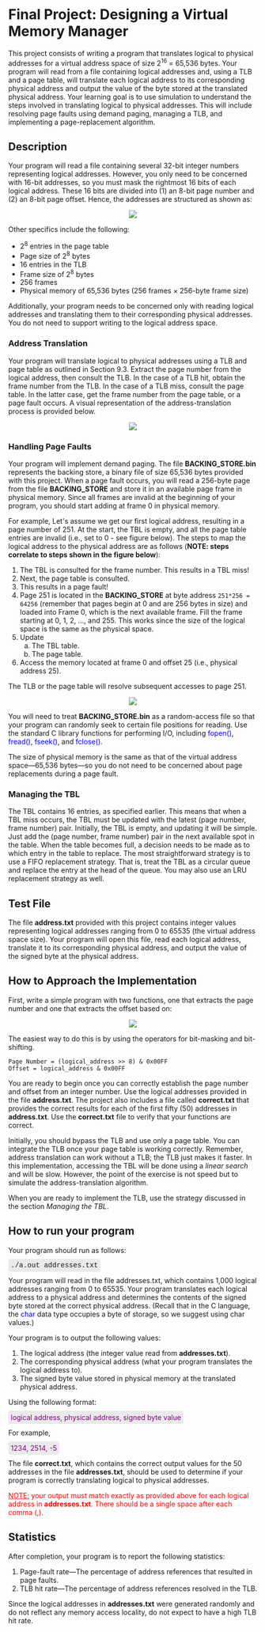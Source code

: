 # Final Project: Designing a Virtual Memory Manager

This project consists of writing a program that translates logical to physical addresses for a virtual address space of size 2<sup>16</sup> 
 = 65,536 bytes. Your program will read from a file containing logical addresses and, using a TLB and a page table, will translate each logical address to its corresponding physical address and output the value of the byte stored at the translated physical address. Your learning goal is to use simulation to understand the steps involved in translating logical to physical addresses. This will include resolving page faults using demand paging, managing a TLB, and implementing a page-replacement algorithm.


## Description

Your program will read a file containing several 32-bit integer numbers representing logical addresses. However, you only need to be concerned with 16-bit addresses, so you must mask the rightmost 16 bits of each logical address. These 16 bits are divided into (1) an 8-bit page number and (2) an 8-bit page offset. Hence, the addresses are structured as shown as:

<div style="text-align:center;"><img src="images/address.jpeg"></div>

Other specifics include the following:

* 2<sup>8</sup> entries in the page table
* Page size of 2<sup>8</sup> bytes
* 16 entries in the TLB
* Frame size of 2<sup>8</sup> bytes
* 256 frames
* Physical memory of 65,536 bytes (256 frames × 256-byte frame size)

Additionally, your program needs to be concerned only with reading logical addresses and translating them to their corresponding physical addresses. You do not need to support writing to the logical address space.

### Address Translation

Your program will translate logical to physical addresses using a TLB and page table as outlined in Section 9.3. Extract the page number from the logical address, then consult the TLB. In the case of a TLB hit, obtain the frame number from the TLB. In the case of a TLB miss, consult the page table. In the latter case, get the frame number from the page table, or a page fault occurs. A visual representation of the address-translation process is provided below.

<div style="text-align:center;"><img src="images/address-translation.svg"></div>

### Handling Page Faults

Your program will implement demand paging. The file **BACKING_STORE.bin** represents the backing store, a binary file of size 65,536 bytes provided with this project. When a page fault occurs, you will read a 256-byte page from the file **BACKING_STORE** and store it in an available page frame in physical memory. Since all frames are invalid at the beginning of your program, you should start adding at frame 0 in physical memory.

For example, Let's assume we get our first logical address, resulting in a page number of 251. At the start, the TBL is empty, and all the page table entries are invalid (i.e., set to 0 - see figure below). The steps to map the logical address to the physical address are as follows (**NOTE: steps correlate to steps shown in the figure below**):

1. The TBL is consulted for the frame number. This results in a TBL miss!
2. Next, the page table is consulted.  
3. This results in a page fault!
4. Page 251 is located in the  **BACKING_STORE** at byte address `251*256 = 64256` (remember that pages begin at 0 and are 256 bytes in size) and loaded into Frame 0, which is the next available frame. Fill the frame starting at 0, 1, 2, ..., and 255. This works since the size of the logical space is the same as the physical space.
5. Update
   <ol type="a"><li>The TBL table.</li><li>The page table.</li></ol>
6. Access the memory located at frame 0 and offset 25 (i.e., physical address 25). 

The TLB or the page table will resolve subsequent accesses to page 251.

<div style="text-align:center;"><img src="images/example1.svg"></div>

You will need to treat **BACKING_STORE.bin** as a random-access file so that your program can randomly seek to certain file positions for reading. Use the standard C library functions for performing I/O, including <span style="color:blue;">fopen()</span>, <span style="color:blue;">fread()</span>, <span style="color:blue;">fseek()</span>, and <span style="color:blue;">fclose()</span>.

The size of physical memory is the same as that of the virtual address space—65,536 bytes—so you do not need to be concerned about page replacements during a page fault.

### Managing the TBL

The TBL contains 16 entries, as specified earlier.  This means that when a TBL miss occurs, the TBL must be updated with the latest (page number, frame number) pair.  Initially, the TBL is empty, and updating it will be simple.  Just add the (page number, frame number) pair in the next available spot in the table.  When the table becomes full,  a decision needs to be made as to which entry in the table to replace.  The most straightforward strategy is to use a FIFO replacement strategy.  That is, treat the TBL as a circular queue and replace the entry at the head of the queue.  You may also use an LRU replacement strategy as well.

## Test File

The file **address.txt** provided with this project contains integer values representing logical addresses ranging from 0 to 65535 (the virtual address space size). Your program will open this file, read each logical address, translate it to its corresponding physical address, and output the value of the signed byte at the physical address.

## How to Approach the Implementation

First, write a simple program with two functions, one that extracts the page number and one that extracts the offset based on:

<div style="text-align:center;"><img src="images/address.jpeg"></div>

The easiest way to do this is by using the operators for bit-masking and bit-shifting. 

```
Page Number = (logical_address >> 8) & 0x00FF
Offset = logical_address & 0x00FF
```

You are ready to begin once you can correctly establish the page number and offset from an integer number. Use the logical addresses provided in the file **address.txt**. The project also includes a file called **correct.txt** that provides the correct results for each of the first fifty (50) addresses in **address.txt**. Use the **correct.txt** file to verify that your functions are correct. 

Initially, you should bypass the TLB and use only a page table. You can integrate the TLB once your page table is working correctly. Remember, address translation can work without a TLB; the TLB just makes it faster. In this implementation, accessing the TBL will be done using a *linear search* and will be slow. However, the point of the exercise is not speed but to simulate the address-translation algorithm.

When you are ready to implement the TLB, use the strategy discussed in the section *Managing the TBL*.

## How to run your program

Your program should run as follows:

<p><span style="background-color:#EAEAEA; font-family:courier,monospace; padding: 5px; border-radius: 5px;">./a.out addresses.txt</span></p>
 

Your program will read in the file addresses.txt, which contains 1,000 logical addresses ranging from 0 to 65535. Your program translates each logical address to a physical address and determines the contents of the signed byte stored at the correct physical address. (Recall that in the C language, the <span style="color: blue;">char</span> data type occupies a byte of storage, so we suggest using char values.)

Your program is to output the following values:

1. The logical address  (the integer value read from **addresses.txt**).
2. The corresponding physical address (what your program translates the logical address to).
3. The signed byte value stored in physical memory at the translated physical address.

Using the following format:

<p> <span style="background-color:#EAEAEA; color:purple; padding: 5px; border-radius: 5px;">logical address, physical address, signed byte value</span></p>

For example, 

<p> <span style="background-color:#EAEAEA; color:purple; padding: 5px; border-radius: 5px;">1234, 2514, -5</span></p>

The file **correct.txt**, which contains the correct output values for the 50 addresses in the file **addresses.txt**, should be used to determine if your program is correctly translating logical to physical addresses.

<p style="color:red;"><u>NOTE:</u> your output must match exactly as provided above for each logical address in <strong>addresses.txt</strong>. There should be a single space after each comma (,).</p>

## Statistics

After completion, your program is to report the following statistics:

1. Page-fault rate—The percentage of address references that resulted in page faults.
2. TLB hit rate—The percentage of address references resolved in the TLB.

Since the logical addresses in **addresses.txt** were generated randomly and do not reflect any memory access locality, do not expect to have a high TLB hit rate.


